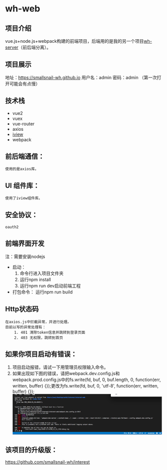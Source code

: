 # wh-web

项目介绍
--
vue.js+node.js+webpack构建的前端项目，后端用的是我的另一个项目[wh-server](https://github.com/smallsnail-wh/wh-server)（前后端分离）。

项目展示
--
地址：https://smallsnail-wh.github.io
用户名：admin
密码：admin
（第一次打开可能会有点慢）

技术栈
--
	

 - vue2
 - vuex
 - vue-router
 - axios
 - [iview](https://www.iviewui.com/)
 - webpack

前后端通信：
------
	使用的是axios库。

UI 组件库：
-------
	使用了iview组件库。

安全协议：
-----
	oauth2

前端界面开发
--
注：需要安装nodejs
	

 - 启动：
	 1. 命令行进入项目文件夹
	 2. 运行npm install
	 4. 运行npm run dev启动前端工程
 - 打包命令：
	运行npm run build

Http状态码
--
	在axios.js中拦截异常，并进行处理。
	目前以写的异常处理有：
		1. 401 清除token信息并跳转到登录页面
		2. 403 无权限，跳转到首页
如果你项目启动有错误：
--
1. 项目启动报错，请试一下用管理员权限输入命令。
2. 如果出现如下图的错误，请把webpack.dev.config.js和webpack.prod.config.js中的fs.write(fd, buf, 0, buf.length, 0, function(err, written, buffer) {});更改为fs.write(fd, buf, 0, 'utf-8', function(err, written, buffer) {});
![这里写图片描述](https://github.com/smallsnail-wh/images/blob/master/Cache_-1b74880424eb879c..jpg)
## 该项目的升级版：
https://github.com/smallsnail-wh/interest
